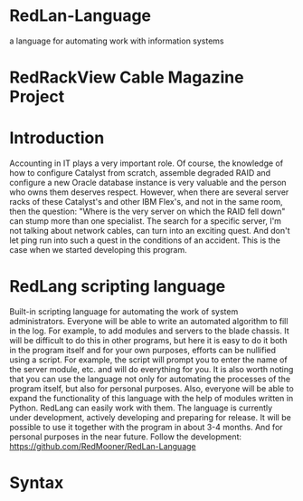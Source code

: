 # RedLan-Language
a language for automating work with information systems

# RedRackView Cable Magazine Project
 # Introduction
Accounting in IT plays a very important role. Of course, the knowledge of how to configure Catalyst from scratch, assemble degraded RAID and configure a new Oracle database instance is very valuable and the person who owns them deserves respect. However, when there are several server racks of these Catalyst's and other IBM Flex's, and not in the same room, then the question: "Where is the very server on which the RAID fell down" can stump more than one specialist. The search for a specific server, I'm not talking about network cables, can turn into an exciting quest. And don't let ping run into such a quest in the conditions of an accident. This is the case when we started developing this program.
# RedLang scripting language

Built-in scripting language for automating the work of system administrators. Everyone will be able to write an automated algorithm to fill in the log. For example, to add modules and servers to the blade chassis. It will be difficult to do this in other programs, but here it is easy to do it both in the program itself and for your own purposes, efforts can be nullified using a script. For example, the script will prompt you to enter the name of the server module, etc. and will do everything for you.
It is also worth noting that you can use the language not only for automating the processes of the program itself, but also for personal purposes. Also, everyone will be able to expand the functionality of this language with the help of modules written in Python. RedLang can easily work with them.
The language is currently under development, actively developing and preparing for release. It will be possible to use it together with the program in about 3-4 months. And for personal purposes in the near future.
Follow the development: https://github.com/RedMooner/RedLan-Language

# Syntax

